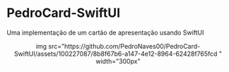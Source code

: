 # PedroCard-SwiftUI
Uma implementação de um cartão de apresentação usando SwiftUI

<div align="center">
img src="https://github.com/PedroNaves00/PedroCard-SwiftUI/assets/100227087/8b8f67b6-a147-4e12-8964-62428f765fcd
" width="300px"
</div>
